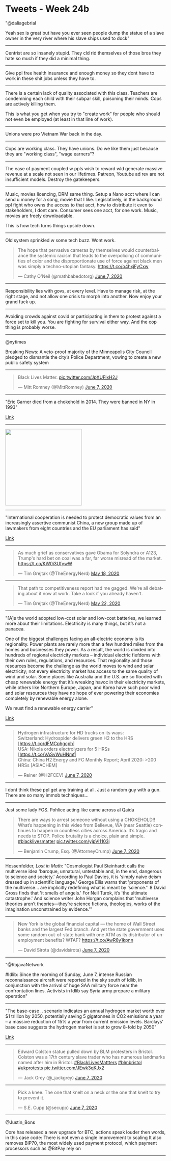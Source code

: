 # Tweets - Week 24b

"@daliagebrial

Yeah sex is great but have you ever seen people dump the statue of a
slave owner in the very river where his slave ships used to dock"

---

Centrist are so insanely stupid. They cld rid themselves of those bros
they hate so much if they did a minimal thing.

---

Give ppl free health insurance and enough money so they dont have to
work in these shit jobs unless they have to.

---

There is a certain lack of quality associated with this
class. Teachers are condemning each child with their subpar skill,
poisoning their minds. Cops are actively killing them.

This is what you get when you try to "create work" for people who
should not even be employed (at least in that line of work).

---

Unions were pro Vietnam War back in the day.

---

Cops are working class. They have unions. Do we like them just because
they are "working class", "wage earners"?

---

The ease of payment coupled w ppls wish to reward wld generate massive
revenue at a scale not seen in our lifetimes. Patreon, Youtube ad rev
are not insufficient models. Destroy the gatekeepers.

---

Music, movies licencing, DRM same thing. Setup a Nano acct where I can
send u money for a song, movie that I like. Legislatively, in the
background ppl fight who owns the access to that acct, how to
distribute it even to stakeholders, I dont care. Consumer sees one
acct, for one work. Music, movies are freely downloadable.

This is how tech turns things upside down.

---

Old system sprinkled w some tech buzz. Wont work.

<blockquote class="twitter-tweet"><p lang="en" dir="ltr">The hope that pervasive cameras by themselves would counterbalance the systemic racism that leads to the overpolicing of communities of color and the disproportionate use of force against black men was simply a techno-utopian fantasy. <a href="https://t.co/o4hxjFyCxw">https://t.co/o4hxjFyCxw</a></p>&mdash; Cathy O&#39;Neil (@mathbabedotorg) <a href="https://twitter.com/mathbabedotorg/status/1269677641713553408?ref_src=twsrc%5Etfw">June 7, 2020</a></blockquote> <script async src="https://platform.twitter.com/widgets.js" charset="utf-8"></script>

---

Responsibility lies with govs, at every level. Have to manage risk, at
the right stage, and not allow one crisis to morph into another. Now
enjoy your grand fuck up.

---

Avoiding crowds against covid or participating in them to protest
against a force set to kill you. You are fighting for survival either
way. And the cop thing is probably worse.

---

@nytimes

Breaking News: A veto-proof majority of the Minneapolis City Council pledged to dismantle the city’s Police Department, vowing to create a new public safety system 

---


<blockquote class="twitter-tweet"><p lang="en" dir="ltr">Black Lives Matter. <a href="https://t.co/JpXUFlxH2J">pic.twitter.com/JpXUFlxH2J</a></p>&mdash; Mitt Romney (@MittRomney) <a href="https://twitter.com/MittRomney/status/1269758561720156160?ref_src=twsrc%5Etfw">June 7, 2020</a></blockquote> <script async src="https://platform.twitter.com/widgets.js" charset="utf-8"></script>

---

"Eric Garner died from a chokehold in 2014. They were banned in NY in 1993"

[Link](https://statmodeling.stat.columbia.edu/2020/06/07/the-seventy-two-percent-solution-to-police-violence/)

---

<img width="240" src="https://pbs.twimg.com/media/EZ4XFTtWkAEsfKZ?format=jpg&name=small"/>

---

"International cooperation is needed to protect democratic values from
an increasingly assertive communist China, a new group made up of
lawmakers from eight countries and the EU parliament has said"

[Link](https://defconwarningsystem.com/2020/06/07/global-alliance-formed-to-counter-china-threat-amid-rising-tensions/)

---

<blockquote class="twitter-tweet"><p lang="en" dir="ltr">As much grief as conservatives gave Obama for Solyndra or A123, Trump&#39;s hard bet on coal was a far, far worse misread of the market. <a href="https://t.co/KW0i3UfywW">https://t.co/KW0i3UfywW</a></p>&mdash; Tim Grejtak (@TheEnergyNerd) <a href="https://twitter.com/TheEnergyNerd/status/1262531527990280192?ref_src=twsrc%5Etfw">May 18, 2020</a></blockquote> <script async src="https://platform.twitter.com/widgets.js" charset="utf-8"></script>

---

<blockquote class="twitter-tweet"><p lang="en" dir="ltr">That path to competitiveness report had me gagged. We&#39;re all debating about it now at work. Take a look if you already haven&#39;t.</p>&mdash; Tim Grejtak (@TheEnergyNerd) <a href="https://twitter.com/TheEnergyNerd/status/1263685507743191042?ref_src=twsrc%5Etfw">May 22, 2020</a></blockquote> <script async src="https://platform.twitter.com/widgets.js" charset="utf-8"></script>

---

"[A]s the world adopted low-cost solar and low-cost batteries, we
learned more about their limitations. Electricity is many things, but
it’s not a panacea.

One of the biggest challenges facing an all-electric economy is its
regionality. Power plants are rarely more than a few hundred miles
from the homes and businesses they power. As a result, the world is
divided into hundreds of regional electricity markets – individual
electric fiefdoms with their own rules, regulations, and
resources. That regionality and those resources become the challenge
as the world moves to wind and solar electricity; not every
electricity market has access to the same quality of wind and
solar. Some places like Australia and the U.S. are so flooded with
cheap renewable energy that it’s wreaking havoc in their electricity
markets, while others like Northern Europe, Japan, and Korea have such
poor wind and solar resources they have no hope of ever powering their
economies completely by renewable energy alone.

We must find a renewable energy carrier"

[Link](https://www.luxresearchinc.com/blog/why-hydrogen-and-why-now)

---

<blockquote class="twitter-tweet"><p lang="en" dir="ltr">Hydrogen infrastructure for HD trucks on its ways:<br>Switzerland: Hydrospider delivers green H2 to the HRS [<a href="https://t.co/dFMCphgcph">https://t.co/dFMCphgcph</a>]<br>USA: Nikola orders electrolyzers for 5 HRSs [<a href="https://t.co/VASvWuHNmf">https://t.co/VASvWuHNmf</a>]<br>China: China H2 Energy and FC Monthly Report; April 2020: &gt;200 HRSs [ASIACHEM]</p>&mdash; Reiner (@H2FCEV) <a href="https://twitter.com/H2FCEV/status/1269697483019636737?ref_src=twsrc%5Etfw">June 7, 2020</a></blockquote> <script async src="https://platform.twitter.com/widgets.js" charset="utf-8"></script>

---

I dont think these ppl get any training at all. Just a random guy
with a gun. There are so many immob techniques... 

---

Just some lady FGS. Pohlice acting like came across al Qaida

<blockquote class="twitter-tweet"><p lang="en" dir="ltr">There are ways to arrest someone without using a CHOKEHOLD!! What’s happening in this video from Bellevue, WA (near Seattle) continues to happen in countless cities across America. It’s tragic and needs to STOP. Police brutality is a choice, plain and simple. <a href="https://twitter.com/hashtag/blacklivesmatter?src=hash&amp;ref_src=twsrc%5Etfw">#blacklivesmatter</a> <a href="https://t.co/yjpVl1103j">pic.twitter.com/yjpVl1103j</a></p>&mdash; Benjamin Crump, Esq. (@AttorneyCrump) <a href="https://twitter.com/AttorneyCrump/status/1269641746180444161?ref_src=twsrc%5Etfw">June 7, 2020</a></blockquote> <script async src="https://platform.twitter.com/widgets.js" charset="utf-8"></script>

---

Hossenfelder, *Lost in Math*: "Cosmologist Paul Steinhardt calls the
multiverse idea 'baroque, unnatural, untestable and, in the end,
dangerous to science and society.' According to Paul Davies, it is
'simply naive deism dressed up in scientific language.' George Ellis
warns that 'proponents of the multiverse… are implicitly redefining
what is meant by ‘science.’' 8 David Gross finds that 'it smells of
angels.' For Neil Turok, it’s 'the ultimate catastrophe.' And science
writer John Horgan complains that 'multiverse theories aren’t
theories—they’re science fictions, theologies, works of the
imagination unconstrained by evidence.'"

---

<blockquote class="twitter-tweet"><p lang="en" dir="ltr">New York is the global financial capital — the home of Wall Street banks and the largest Fed branch. And yet the state government uses some random out-of-state bank with one ATM as its distributor of unemployment benefits? WTAF? <a href="https://t.co/AwR8y1kpnn">https://t.co/AwR8y1kpnn</a></p>&mdash; David Sirota (@davidsirota) <a href="https://twitter.com/davidsirota/status/1269633893344276482?ref_src=twsrc%5Etfw">June 7, 2020</a></blockquote> <script async src="https://platform.twitter.com/widgets.js" charset="utf-8"></script>

---

"@RojavaNetwork

\#Idlib: Since the morning of Sunday, June 7, intense Russian
reconnaissance aircraft were reported in the sky south of Idlib, in
conjunction with the arrival of huge SAA military force near the
confrontation lines. Activists in Idlib say Syria army prepare a
 military operation"

---

"The base-case .. scenario indicates an annual hydrogen market worth
over $1 trillion by 2050, potentially saving 5 gigatonnes in
CO2 emissions a year – a massive reduction of 15% a year from current
emission levels. Barclays' base case suggests the hydrogen market is
set to grow 8-fold by 2050"

[Link](https://www.investmentbank.barclays.com/our-insights/the-hydrogen-economy-fuelling-the-fight-against-climate-change.html?icid=hydrogen_LI)

---

<blockquote class="twitter-tweet"><p lang="en" dir="ltr">Edward Colston statue pulled down by BLM protesters in Bristol. Colston was a 17th century slave trader who has numerous landmarks named after him in Bristol. <a href="https://twitter.com/hashtag/BlackLivesMattters?src=hash&amp;ref_src=twsrc%5Etfw">#BlackLivesMattters</a> <a href="https://twitter.com/hashtag/blmbristol?src=hash&amp;ref_src=twsrc%5Etfw">#blmbristol</a> <a href="https://twitter.com/hashtag/ukprotests?src=hash&amp;ref_src=twsrc%5Etfw">#ukprotests</a> <a href="https://t.co/JEwk3qKJx2">pic.twitter.com/JEwk3qKJx2</a></p>&mdash; Jack Grey (@_jackgrey) <a href="https://twitter.com/_jackgrey/status/1269625428400132096?ref_src=twsrc%5Etfw">June 7, 2020</a></blockquote> <script async src="https://platform.twitter.com/widgets.js" charset="utf-8"></script>

---

<blockquote class="twitter-tweet"><p lang="en" dir="ltr">Pick a knee. The one that knelt on a neck or the one that knelt to try to prevent it.</p>&mdash; S.E. Cupp (@secupp) <a href="https://twitter.com/secupp/status/1269493689321226241?ref_src=twsrc%5Etfw">June 7, 2020</a></blockquote> <script async src="https://platform.twitter.com/widgets.js" charset="utf-8"></script>

---

@Justin_Bons

Core has released a new upgrade for BTC, actions speak louder then
words, in this case code: There is not even a single improvement to
scaling It also removes BIP70, the most widely used payment protocol,
which payment processors such as @BitPay rely on

---
